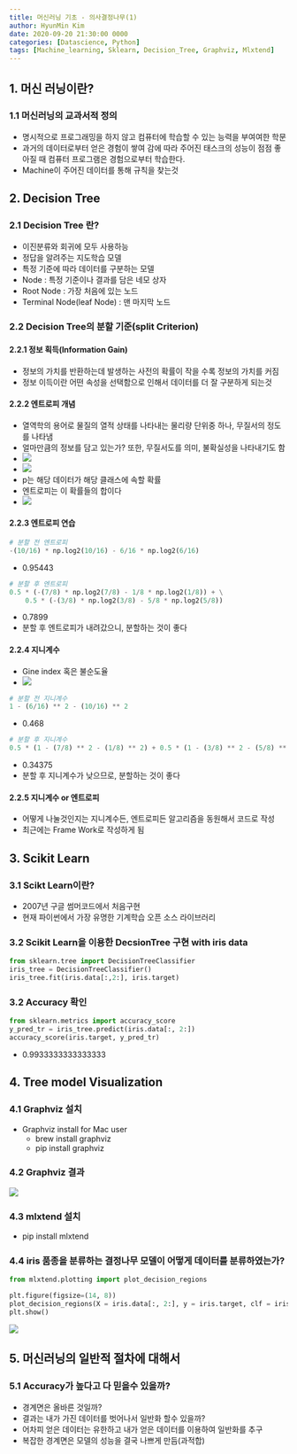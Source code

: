 ```yaml
---
title: 머신러닝 기초 - 의사결정나무(1)
author: HyunMin Kim
date: 2020-09-20 21:30:00 0000
categories: [Datascience, Python]
tags: [Machine_learning, Sklearn, Decision_Tree, Graphviz, Mlxtend]
---
```


## 1. 머신 러닝이란?
### 1.1 머신러닝의 교과서적 정의
- 명시적으로 프로그래밍을 하지 않고 컴퓨터에 학습할 수 있는 능력을 부여여한 학문
- 과거의 데이터로부터 얻은 경험이 쌓여 감에 따라 주어진 태스크의 성능이 점점 좋아질 때 컴퓨터 프로그램은 경험으로부터 학습한다.
- Machine이 주어진 데이터를 통해 규칙을 찾는것

## 2. Decision Tree
### 2.1 Decision Tree 란?
- 이진분류와 회귀에 모두 사용하능
- 정답을 알려주는 지도학습 모델 
- 특정 기준에 따라 데이터를 구분하는 모델
- Node : 특정 기준이나 결과를 담은 네모 상자 
- Root Node : 가장 처음에 있는 노드
- Terminal Node(leaf Node) : 맨 마지막 노드

### 2.2 Decision Tree의 분할 기준(split Criterion)
#### 2.2.1 정보 획득(Information Gain)
- 정보의 가치를 반환하는데 발생하는 사전의 확률이 작을 수록 정보의 가치를 커짐
- 정보 이득이란 어떤 속성을 선택함으로 인해서 데이터를 더 잘 구분하게 되는것

#### 2.2.2 엔트로피 개념
- 열역학의 용어로 물질의 열적 상태를 나타내는 물리량 단위중 하나, 무질서의 정도를 나타냄
- 얼마만큼의 정보를 담고 있는가? 또한, 무질서도를 의미, 불확실성을 나타내기도 함
- <img src = 'https://latex.codecogs.com/gif.latex?-p_ilog2p_i'>
- <img src = 'https://user-images.githubusercontent.com/60168331/93713044-8139c580-fb94-11ea-9818-5b769009c3ac.png'>
- p는 해당 데이터가 해당 클래스에 속할 확률
- 엔트로피는 이 확률들의 합이다
- <img src = 'https://latex.codecogs.com/gif.latex?\textup{Entroyp}&space;=&space;\sum_{k=1}^{m}&space;-p_ilog2p_i'>

#### 2.2.3 엔트로피 연습
```python
# 분할 전 엔트로피
-(10/16) * np.log2(10/16) - 6/16 * np.log2(6/16)
```
- 0.95443

```python
# 분할 후 엔트로피
0.5 * (-(7/8) * np.log2(7/8) - 1/8 * np.log2(1/8)) + \
    0.5 * (-(3/8) * np.log2(3/8) - 5/8 * np.log2(5/8))
```
- 0.7899
- 분할 후 엔트로피가 내려갔으니, 분할하는 것이 좋다

#### 2.2.4 지니계수
- Gine index 혹은 불순도율
- <img src = 'https://latex.codecogs.com/gif.latex?\textup{Gini}&space;=&space;\sum_{k=1}^{d}R_i\left&space;\{&space;1&space;-&space;\sum_{m}^{k=1}p^2_i_k&space;\right&space;\}'>
```python
# 분할 전 지니계수
1 - (6/16) ** 2 - (10/16) ** 2
```
- 0.468
```python
# 분할 후 지니계수
0.5 * (1 - (7/8) ** 2 - (1/8) ** 2) + 0.5 * (1 - (3/8) ** 2 - (5/8) ** 2)
```
- 0.34375
- 분할 후 지니계수가 낮으므로, 분할하는 것이 좋다

#### 2.2.5 지니계수 or 엔트로피

- 어떻게 나눌것인지는 지니계수든, 엔트로피든 알고리즘을 동원해서 코드로 작성
- 최근에는 Frame Work로 작성하게 됨

## 3. Scikit Learn
### 3.1 Scikt Learn이란?
- 2007년 구글 썸머코드에서 처음구현
- 현재 파이썬에서 가장 유명한 기계학습 오픈 소스 라이브러리

### 3.2 Scikit Learn을 이용한 DecsionTree 구현 with iris data
```python
from sklearn.tree import DecisionTreeClassifier
iris_tree = DecisionTreeClassifier()
iris_tree.fit(iris.data[:,2:], iris.target)
```

### 3.2 Accuracy 확인
```python
from sklearn.metrics import accuracy_score
y_pred_tr = iris_tree.predict(iris.data[:, 2:])
accuracy_score(iris.target, y_pred_tr)
```
- 0.9933333333333333

## 4. Tree model Visualization 
### 4.1 Graphviz 설치
- Graphviz install for Mac user
  - brew install graphviz
  - pip install graphviz

### 4.2 Graphviz 결과
<img src = 'https://user-images.githubusercontent.com/60168331/93713101-d675d700-fb94-11ea-8ece-ad8316f717df.png'>

### 4.3 mlxtend 설치
- pip install mlxtend

### 4.4 iris 품종을 분류하는 결정나무 모델이 어떻게 데이터를 분류하였는가?
```python
from mlxtend.plotting import plot_decision_regions

plt.figure(figsize=(14, 8))
plot_decision_regions(X = iris.data[:, 2:], y = iris.target, clf = iris_tree, legend= 2)
plt.show()
```
<img src = 'https://user-images.githubusercontent.com/60168331/93713048-826af280-fb94-11ea-88ed-266090e05050.png'>

## 5. 머신러닝의 일반적 절차에 대해서
### 5.1 Accuracy가 높다고 다 믿을수 있을까?
- 경계면은 올바른 것일까?
- 결과는 내가 가진 데이터를 벗어나서 일반화 할수 있을까?
- 어차피 얻은 데이터는 유한하고 내가 얻은 데이터를 이용하여 일반화를 추구
- 복잡한 경계면은 모델의 성능을 결국 나쁘게 만듬(과적합)